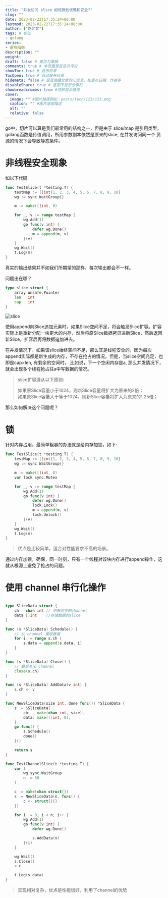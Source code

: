 ```yaml
---
title: "并发访问 slice 如何做到优雅和安全?"
slug: ""
date: 2023-02-22T17:35:24+08:00
lastmod: 2023-02-22T17:35:24+08:00
author: ["路非非"]
tags: # 标签
- golang
series:
- 避坑指南
description: ""
weight:
draft: false # 是否为草稿
comments: true # 本页面是否显示评论
showToc: true # 显示目录
TocOpen: true # 自动展开目录
hidemeta: false # 是否隐藏文章的元信息，如发布日期、作者等
disableShare: true # 底部不显示分享栏
showbreadcrumbs: true #顶部显示路径
cover:
  image: "" #图片路径例如：posts/tech/123/123.png
  caption: "" #图片底部描述
  alt: ""
  relative: false
---
```


go中，切片可以算是我们最常用的结构之一，但是由于 slice/map 是引用类型，golang函数是传值调用，所用参数副本依然是原来的slice, 在并发访问同一个
资源的情况下会导致静态条件。

# 非线程安全现象
如以下代码
```go
func TestSlice(t *testing.T) {
	testMap := []int{1, 2, 3, 4, 5, 6, 7, 8, 9, 10}
	wg := sync.WaitGroup{}

	m := make([]int, 0)

	for _, v := range testMap {
		wg.Add(1)
		go func(v int) {
			defer wg.Done()
			m = append(m, v)
		}(v)
	}
	wg.Wait()
	t.Log(m)
}
```
真实的输出结果并不如我们所期望的那样，每次输出都会不一样。

问题出在哪？
```go
type slice struct {
	array unsafe.Pointer
	len   int
	cap   int
}
```
![slice](slice.png)

使用append向Slice追加元素时，如果Slice空间不足，将会触发Slice扩容。扩容实际上是重新分配一块更大的内存，然后将原Slice数据拷贝进新Slice，然后返回新Slice，扩容后再将数据追加进去。

在并发情况下，如果该slice始终空间不足，那么其是线程安全的，因为每次append实际都是新生成的内存，不存在抢占的情况。但是，当slice空间充足，也即是cap>len, 有剩余的空间时，
比如说，下一个空闲内存是a, 那么并发情况下，就会出现多个线程抢占往a中写数据的情况。

>slice扩容遵从以下原则:
> 
>如果原Slice容量小于1024，则新Slice容量将扩大为原来的2倍；<br/>
如果原Slice容量大于等于1024，则新Slice容量将扩大为原来的1.25倍；

那么如何解决这个问题呢？

# 锁
针对内存占用，最简单粗暴的办法就是给内存加锁，如下:
```go
func TestSlice(t *testing.T) {
	testMap := []int{1, 2, 3, 4, 5, 6, 7, 8, 9, 10}
	wg := sync.WaitGroup{}

	m := make([]int, 0)
	var lock sync.Mutex

	for _, v := range testMap {
		wg.Add(1)
		go func(v int) {
			defer wg.Done()
			lock.Lock()
			m = append(m, v)
			lock.Unlock()
		}(v)
	}
	wg.Wait()
	t.Log(m)
}
```
>优点是比较简单，适合对性能要求不高的场景。

通过内存加锁，确保，同一时刻，只有一个线程对该块内存进行append操作，这就从根源上避免了抢占的问题。

# 使用 channel 串行化操作
```go

type SliceData struct {
	ch   chan int // 用来同步的channel
	data []int    //存储数据的slice
}

func (s *SliceData) Schedule() {
	// 从 channel 接收数据
	for i := range s.ch {
		s.data = append(s.data, i)
	}
}

func (s *SliceData) Close() {
	// 最后关闭 channel
	close(s.ch)
}

func (s *SliceData) AddData(v int) {
	s.ch <- v
}

func NewSliceData(size int, done func()) *SliceData {
	s := &SliceData{
		ch:   make(chan int, size),
		data: make([]int, 0),
	}
	go func() {
		s.Schedule()
		done()
	}()

	return s
}

func TestChannelSlice(t *testing.T) {
	var (
		wg sync.WaitGroup
		n  = 50
	)

	c := make(chan struct{})
	s := NewSliceData(n, func() {
		c <- struct{}{}
	})

	for i := 0; i < n; i++ {
		wg.Add(1)
		go func(v int) {
			defer wg.Done()

			s.AddData(v)
		}(i)
	}

	wg.Wait()
	s.Close()
	<-c

	t.Log(s.data)
}

```
>实现相对复杂，优点是性能很好，利用了channel的优势

